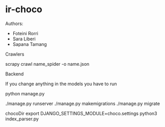 # ir-choco
Authors:
- Foteini Rorri
- Sara Liberi
- Sapana Tamang


Crawlers

scrapy crawl name_spider -o name.json

Backend

If you change anything in the models you have to run 

 python manage.py

./manage.py runserver
./manage.py makemigrations
./manage.py migrate     


chocoDir
export DJANGO_SETTINGS_MODULE=choco.settings
python3 index_parser.py
